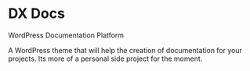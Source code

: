 # DX Docs
WordPress Documentation Platform

A WordPress theme that will help the creation of documentation for your projects. Its more of a personal side project for the moment.
